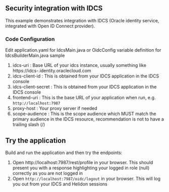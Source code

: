 ## Security integration with IDCS

This example demonstrates integration with IDCS (Oracle identity service, integrated with Open ID Connect provider).

### Code Configuration

Edit application.yaml for IdcsMain.java or OidcConfig variable definition for IdcsBuilderMain.java sample

1. idcs-uri  : Base URL of your idcs instance, usually something like https://idcs-<longnumber>.identity.oraclecloud.com
2. idcs-client-id  : This is obtained from your IDCS application in the IDCS console
3. idcs-client-secret   : This is obtained from your IDCS application in the IDCS console
4. frontend-uri : This is the base URL of your application when run, e.g. `http://localhost:7987`
5. proxy-host   : Your proxy server if needed
6. scope-audience : This is the scope audience which MUST match the primary audience in the IDCS resource, recommendation is not to have a trailing slash (/)

## Try the application

Build and run the application and then try the endpoints:

1. Open http://localhost:7987/rest/profile in your browser. This should present
   you with a response highlighting your logged in role (null) correctly as you are not logged in
2. Open `http://localhost:7987/oidc/logout` in your browser. This will log you out from your IDCS and Helidon sessions
